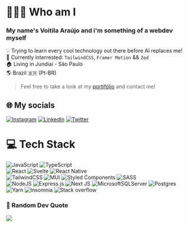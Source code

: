 # 👨🏽‍💻 Who am I
### My name's **Voitila** **Araújo** and i'm something of a webdev myself

💡 Trying to learn every cool technology out there before AI replaces me!<br>
🔎 Currently interrested: `TailwindCSS`, `Framer Motion` && `Zod`<br>
🏠 Living in Jundiaí - São Paulo<br>
🌎 Brazil 🇧🇷 (Pt-BR)<br>
> Feel free to take a look at my [portifólio](https://voitaraujo.github.io/portifolio) and contact me!


## 🌐 My socials
[![Instagram](https://img.shields.io/badge/Instagram-%23E4405F.svg?logo=Instagram&logoColor=white)](https://instagram.com/_.voit) [![LinkedIn](https://img.shields.io/badge/LinkedIn-%230077B5.svg?logo=linkedin&logoColor=white)](https://linkedin.com/in/voitila-araujo) [![Twitter](https://img.shields.io/badge/Twitter-%231DA1F2.svg?logo=Twitter&logoColor=white)](https://twitter.com/TentacultCEO) 

# 💻 Tech Stack
![JavaScript](https://img.shields.io/badge/javascript-%23323330.svg?style=for-the-badge&logo=javascript&logoColor=%23F7DF1E) ![TypeScript](https://img.shields.io/badge/typescript-%23007ACC.svg?style=for-the-badge&logo=typescript&logoColor=white)<br> ![React](https://img.shields.io/badge/react-%2320232a.svg?style=for-the-badge&logo=react&logoColor=%2361DAFB) ![Svelte](https://img.shields.io/badge/svelte-%23f1413d.svg?style=for-the-badge&logo=svelte&logoColor=white) ![React Native](https://img.shields.io/badge/react_native-%2320232a.svg?style=for-the-badge&logo=react&logoColor=%2361DAFB)<br> ![TailwindCSS](https://img.shields.io/badge/tailwindcss-%2338B2AC.svg?style=for-the-badge&logo=tailwind-css&logoColor=white) ![MUI](https://img.shields.io/badge/MUI-%230081CB.svg?style=for-the-badge&logo=material-ui&logoColor=white) ![Styled Components](https://img.shields.io/badge/styled--components-DB7093?style=for-the-badge&logo=styled-components&logoColor=white) ![SASS](https://img.shields.io/badge/SASS-hotpink.svg?style=for-the-badge&logo=SASS&logoColor=white)<br> ![NodeJS](https://img.shields.io/badge/node.js-6DA55F?style=for-the-badge&logo=node.js&logoColor=white) ![Express.js](https://img.shields.io/badge/express.js-%23404d59.svg?style=for-the-badge&logo=express&logoColor=%2361DAFB) ![Next JS](https://img.shields.io/badge/Next-black?style=for-the-badge&logo=next.js&logoColor=white) ![MicrosoftSQLServer](https://img.shields.io/badge/Microsoft%20SQL%20Sever-CC2927?style=for-the-badge&logo=microsoft%20sql%20server&logoColor=white) ![Postgres](https://img.shields.io/badge/postgres-%23316192.svg?style=for-the-badge&logo=postgresql&logoColor=white)<br> ![Yarn](https://img.shields.io/badge/yarn-%232C8EBB.svg?style=for-the-badge&logo=yarn&logoColor=white) ![Insomnia](https://img.shields.io/badge/Insomnia-black?style=for-the-badge&logo=insomnia&logoColor=5849BE) ![Stack overflow](https://img.shields.io/badge/Stack_Overflow-FE7A16?style=for-the-badge&logo=stack-overflow&logoColor=white)

### 🍃 Random Dev Quote
![](https://quotes-github-readme.vercel.app/api?type=vetical&theme=tokyonight)
